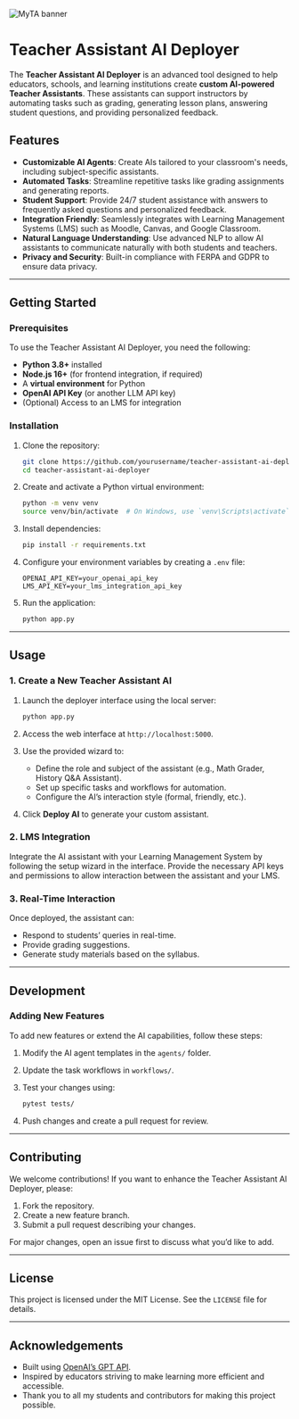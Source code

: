 ![MyTA banner](https://github.com/user-attachments/assets/05aa380a-5658-42f9-a4f7-0daec89dd1be)

# Teacher Assistant AI Deployer

The **Teacher Assistant AI Deployer** is an advanced tool designed to help educators, schools, and learning institutions create **custom AI-powered Teacher Assistants**. These assistants can support instructors by automating tasks such as grading, generating lesson plans, answering student questions, and providing personalized feedback.

## Features

- **Customizable AI Agents**: Create AIs tailored to your classroom's needs, including subject-specific assistants.
- **Automated Tasks**: Streamline repetitive tasks like grading assignments and generating reports.
- **Student Support**: Provide 24/7 student assistance with answers to frequently asked questions and personalized feedback.
- **Integration Friendly**: Seamlessly integrates with Learning Management Systems (LMS) such as Moodle, Canvas, and Google Classroom.
- **Natural Language Understanding**: Use advanced NLP to allow AI assistants to communicate naturally with both students and teachers.
- **Privacy and Security**: Built-in compliance with FERPA and GDPR to ensure data privacy.

---

## Getting Started

### Prerequisites

To use the Teacher Assistant AI Deployer, you need the following:

- **Python 3.8+** installed
- **Node.js 16+** (for frontend integration, if required)
- A **virtual environment** for Python
- **OpenAI API Key** (or another LLM API key)
- (Optional) Access to an LMS for integration

### Installation

1. Clone the repository:

    ```bash
    git clone https://github.com/yourusername/teacher-assistant-ai-deployer.git
    cd teacher-assistant-ai-deployer
    ```

2. Create and activate a Python virtual environment:

    ```bash
    python -m venv venv
    source venv/bin/activate  # On Windows, use `venv\Scripts\activate`
    ```

3. Install dependencies:

    ```bash
    pip install -r requirements.txt
    ```

4. Configure your environment variables by creating a `.env` file:

    ```
    OPENAI_API_KEY=your_openai_api_key
    LMS_API_KEY=your_lms_integration_api_key
    ```

5. Run the application:

    ```bash
    python app.py
    ```

---

## Usage

### 1. Create a New Teacher Assistant AI

1. Launch the deployer interface using the local server:
   
    ```bash
    python app.py
    ```

2. Access the web interface at `http://localhost:5000`.

3. Use the provided wizard to:
   - Define the role and subject of the assistant (e.g., Math Grader, History Q&A Assistant).
   - Set up specific tasks and workflows for automation.
   - Configure the AI’s interaction style (formal, friendly, etc.).

4. Click **Deploy AI** to generate your custom assistant.

### 2. LMS Integration

Integrate the AI assistant with your Learning Management System by following the setup wizard in the interface. Provide the necessary API keys and permissions to allow interaction between the assistant and your LMS.

### 3. Real-Time Interaction

Once deployed, the assistant can:
- Respond to students’ queries in real-time.
- Provide grading suggestions.
- Generate study materials based on the syllabus.

---

## Development

### Adding New Features
To add new features or extend the AI capabilities, follow these steps:

1. Modify the AI agent templates in the `agents/` folder.
2. Update the task workflows in `workflows/`.
3. Test your changes using:

    ```bash
    pytest tests/
    ```

4. Push changes and create a pull request for review.

---

## Contributing

We welcome contributions! If you want to enhance the Teacher Assistant AI Deployer, please:

1. Fork the repository.
2. Create a new feature branch.
3. Submit a pull request describing your changes.

For major changes, open an issue first to discuss what you’d like to add.

---

## License

This project is licensed under the MIT License. See the `LICENSE` file for details.

---

## Acknowledgements

- Built using [OpenAI’s GPT API](https://platform.openai.com/docs/).
- Inspired by educators striving to make learning more efficient and accessible.
- Thank you to all my students and contributors for making this project possible.

